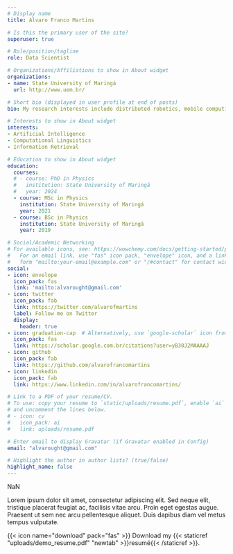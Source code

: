 ```yaml
---
# Display name
title: Alvaro Franco Martins

# Is this the primary user of the site?
superuser: true

# Role/position/tagline
role: Data Scientist

# Organizations/Affiliations to show in About widget
organizations:
- name: State University of Maringá
  url: http://www.uem.br/

# Short bio (displayed in user profile at end of posts)
bio: My research interests include distributed robotics, mobile computing and programmable matter.

# Interests to show in About widget
interests:
- Artificial Intelligence
- Computational Linguistics
- Information Retrieval

# Education to show in About widget
education:
  courses:
  # - course: PhD in Physics
  #   institution: State University of Maringá
  #   year: 2024
  - course: MSc in Physics
    institution: State University of Maringá
    year: 2021
  - course: BSc in Physics
    institution: State University of Maringá
    year: 2019

# Social/Academic Networking
# For available icons, see: https://wowchemy.com/docs/getting-started/page-builder/#icons
#   For an email link, use "fas" icon pack, "envelope" icon, and a link in the
#   form "mailto:your-email@example.com" or "/#contact" for contact widget.
social:
- icon: envelope
  icon_pack: fas
  link: 'mailto:alvarought@gmail.com'
- icon: twitter
  icon_pack: fab
  link: https://twitter.com/alvarofmartins
  label: Follow me on Twitter
  display:
    header: true
- icon: graduation-cap  # Alternatively, use `google-scholar` icon from `ai` icon pack
  icon_pack: fas
  link: https://scholar.google.com.br/citations?user=yB30J2MAAAAJ
- icon: github
  icon_pack: fab
  link: https://github.com/alvarofrancomartins
- icon: linkedin
  icon_pack: fab
  link: https://www.linkedin.com/in/alvarofrancomartins/

# Link to a PDF of your resume/CV.
# To use: copy your resume to `static/uploads/resume.pdf`, enable `ai` icons in `params.toml`, 
# and uncomment the lines below.
# - icon: cv
#   icon_pack: ai
#   link: uploads/resume.pdf

# Enter email to display Gravatar (if Gravatar enabled in Config)
email: "alvarought@gmail.com"

# Highlight the author in author lists? (true/false)
highlight_name: false
---
```


NaN

Lorem ipsum dolor sit amet, consectetur adipiscing elit. Sed neque elit, tristique placerat feugiat ac, facilisis vitae arcu. Proin eget egestas augue. Praesent ut sem nec arcu pellentesque aliquet. Duis dapibus diam vel metus tempus vulputate.

{{< icon name="download" pack="fas" >}} Download my {{< staticref "uploads/demo_resume.pdf" "newtab" >}}resumé{{< /staticref >}}.
